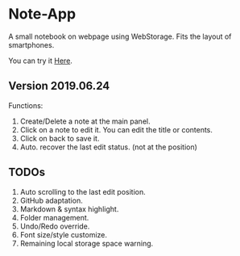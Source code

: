 # Note-App

A small notebook on webpage using WebStorage. Fits the layout of smartphones.

You can try it [Here](https://iraka-c.github.io/Note-App/index.html).

Version 2019.06.24
-----
Functions:
1. Create/Delete a note at the main panel.
2. Click on a note to edit it. You can edit the title or contents.
3. Click on back to save it.
4. Auto. recover the last edit status. (not at the position)

TODOs
-----
1. Auto scrolling to the last edit position.
2. GitHub adaptation.
3. Markdown & syntax highlight.
4. Folder management.
5. Undo/Redo override.
6. Font size/style customize.
7. Remaining local storage space warning.
